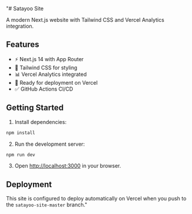 "# Satayoo Site

A modern Next.js website with Tailwind CSS and Vercel Analytics integration.

## Features
- ⚡ Next.js 14 with App Router
- 🎨 Tailwind CSS for styling
- 📊 Vercel Analytics integrated
- 🚀 Ready for deployment on Vercel
- ✅ GitHub Actions CI/CD

## Getting Started

1. Install dependencies:
```bash
npm install
```

2. Run the development server:
```bash
npm run dev
```

3. Open [http://localhost:3000](http://localhost:3000) in your browser.

## Deployment

This site is configured to deploy automatically on Vercel when you push to the `satayoo-site-master` branch." 
